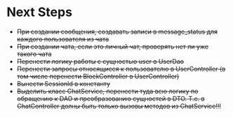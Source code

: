 # Next Steps

* ~~При создании сообщения, создавать записи в message_status для каждого пользователя из чата~~
* ~~При создании чата, если это личный чат, проверять нет ли уже такого чата~~
* ~~Перенести логику работы с сущностью user в UserDao~~
* ~~Перенести запросы относящиеся к пользователю в UserController (в том числе перенести BlockController в UserController)~~
* ~~Вынести SessionId в константу~~
* ~~Выделить класс ChatService, перенести туда всю логику по обращению к DAO и преобразованию сущностей в DTO. Т.е. в ChatController долны быть только вызовы методов из ChatService!!!~~